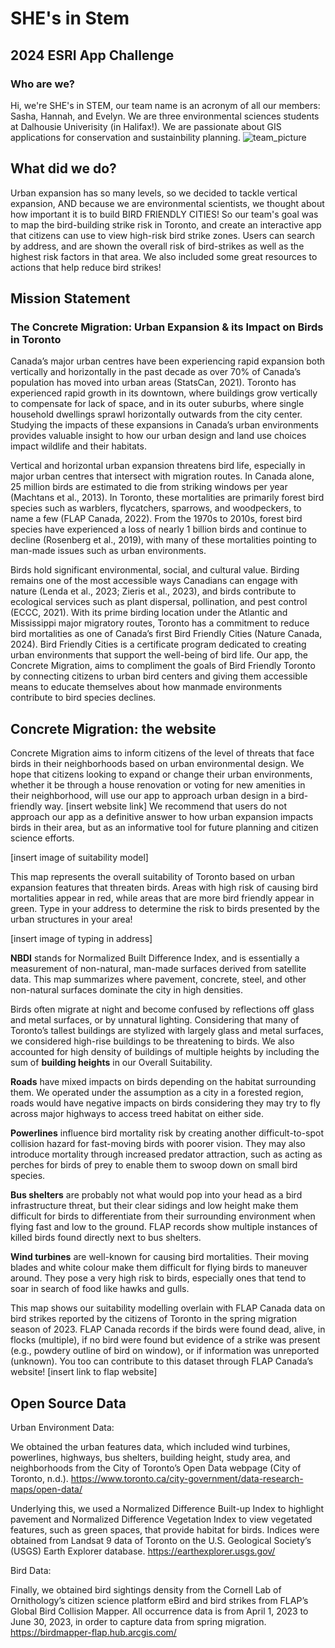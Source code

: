 # SHE's in Stem
## 2024 ESRI App Challenge  
### Who are we?
Hi, we're SHE's in STEM, our team name is an acronym of all our members: Sasha, Hannah, and Evelyn. We are three environmental sciences students at Dalhousie Univerisity (in Halifax!). We are passionate about GIS applications for conservation and sustainbility planning.
![team_picture](https://github.com/evrusnak/SHE_appchallenge2024/assets/163580907/ed759dc4-018c-46f9-8fd7-4b96c3244326)

## What did we do?
Urban expansion has so many levels, so we decided to tackle vertical expansion, AND because we are environmental scientists, we thought about how important it is to build BIRD FRIENDLY CITIES! So our team's goal was to map the bird-building strike risk in Toronto, and create an interactive app that citizens can use to view high-risk bird strike zones. Users can search by address, and are shown the overall risk of bird-strikes as well as the highest risk factors in that area. We also included some great resources to actions that help reduce bird strikes!
## Mission Statement
### The Concrete Migration: Urban Expansion & its Impact on Birds in Toronto 
Canada’s major urban centres have been experiencing rapid expansion both vertically and horizontally in the past decade as over 70% of Canada’s population has moved into urban areas (StatsCan, 2021). Toronto has experienced rapid growth in its downtown, where buildings grow vertically to compensate for lack of space, and in its outer suburbs, where single household dwellings sprawl horizontally outwards from the city center. Studying the impacts of these expansions in Canada’s urban environments provides valuable insight to how our urban design and land use choices impact wildlife and their habitats. 

Vertical and horizontal urban expansion threatens bird life, especially in major urban centres that intersect with migration routes. In Canada alone, 25 million birds are estimated to die from striking windows per year (Machtans et al., 2013). In Toronto, these mortalities are primarily forest bird species such as warblers, flycatchers, sparrows, and woodpeckers, to name a few (FLAP Canada, 2022). From the 1970s to 2010s, forest bird species have experienced a loss of nearly 1 billion birds and continue to decline (Rosenberg et al., 2019), with many of these mortalities pointing to man-made issues such as urban environments.  

Birds hold significant environmental, social, and cultural value. Birding remains one of the most accessible ways Canadians can engage with nature (Lenda et al., 2023; Zieris et al., 2023), and birds contribute to ecological services such as plant dispersal, pollination, and pest control (ECCC, 2021). With its prime birding location under the Atlantic and Mississippi major migratory routes, Toronto has a commitment to reduce bird mortalities as one of Canada’s first Bird Friendly Cities (Nature Canada, 2024). Bird Friendly Cities is a certificate program dedicated to creating urban environments that support the well-being of bird life. Our app, the Concrete Migration, aims to compliment the goals of Bird Friendly Toronto by connecting citizens to urban bird centers and giving them accessible means to educate themselves about how manmade environments contribute to bird species declines. 

## Concrete Migration: the website
Concrete Migration aims to inform citizens of the level of threats that face birds in their neighborhoods based on urban environmental design. We hope that citizens looking to expand or change their urban environments, whether it be through a house renovation or voting for new amenities in their neighborhood, will use our app to approach urban design in a bird-friendly way.   [insert website link]
We recommend that users do not approach our app as a definitive answer to how urban expansion impacts birds in their area, but as an informative tool for future planning and citizen science efforts. 

[insert image of suitability model]

This map represents the overall suitability of Toronto based on urban expansion features that threaten birds. Areas with high risk of causing bird mortalities appear in red, while areas that are more bird friendly appear in green. Type in your address to determine the risk to birds presented by the urban structures in your area! 

[insert image of typing in address]

**NBDI** stands for Normalized Built Difference Index, and is essentially a measurement of non-natural, man-made surfaces derived from satellite data. This map summarizes where pavement, concrete, steel, and other non-natural surfaces dominate the city in high densities. 

Birds often migrate at night and become confused by reflections off glass and metal surfaces, or by unnatural lighting. Considering that many of Toronto’s tallest buildings are stylized with largely glass and metal surfaces, we considered high-rise buildings to be threatening to birds. We also accounted for high density of buildings of multiple heights by including the sum of **building heights** in our Overall Suitability. 

**Roads** have mixed impacts on birds depending on the habitat surrounding them. We operated under the assumption as a city in a forested region, roads would have negative impacts on birds considering they may try to fly across major highways to access treed habitat on either side. 

**Powerlines** influence bird mortality risk by creating another difficult-to-spot collision hazard for fast-moving birds with poorer vision. They may also introduce mortality through increased predator attraction, such as acting as perches for birds of prey to enable them to swoop down on small bird species. 

**Bus shelters** are probably not what would pop into your head as a bird infrastructure threat, but their clear sidings and low height make them difficult for birds to differentiate from their surrounding environment when flying fast and low to the ground. FLAP records show multiple instances of killed birds found directly next to bus shelters. 

**Wind turbines** are well-known for causing bird mortalities. Their moving blades and white colour make them difficult for flying birds to maneuver around. They pose a very high risk to birds, especially ones that tend to soar in search of food like hawks and gulls. 

This map shows our suitability modelling overlain with FLAP Canada data on bird strikes reported by the citizens of Toronto in the spring migration season of 2023. FLAP Canada records if the birds were found dead, alive, in flocks (multiple), if no bird were found but evidence of a strike was present (e.g., powdery outline of bird on window), or if information was unreported (unknown). You too can contribute to this dataset through FLAP Canada’s website! 
[insert link to flap website]

## Open Source Data
Urban Environment Data: 

We obtained the urban features data, which included wind turbines, powerlines, highways, bus shelters, building height, study area, and neighborhoods from the City of Toronto’s Open Data webpage (City of Toronto, n.d.). 
https://www.toronto.ca/city-government/data-research-maps/open-data/

Underlying this, we used a Normalized Difference Built-up Index to highlight pavement and Normalized Difference Vegetation Index to view vegetated features, such as green spaces, that provide habitat for birds. Indices were obtained from Landsat 9 data of Toronto on the U.S. Geological Society’s (USGS) Earth Explorer database. 
https://earthexplorer.usgs.gov/ 

Bird Data: 

Finally, we obtained bird sightings density from the Cornell Lab of Ornithology’s citizen science platform eBird and bird strikes from FLAP’s Global Bird Collision Mapper. All occurrence data is from April 1, 2023 to June 30, 2023, in order to capture data from spring migration.
https://birdmapper-flap.hub.arcgis.com/

